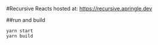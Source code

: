 #Recursive Reacts
hosted at: https://recursive.apringle.dev

##run and build

```
yarn start
yarn build
```
